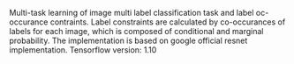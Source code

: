 Multi-task learning of image multi label classification task and label oc-occurance contraints. Label constraints are calculated by co-occurances of labels for each image, which is composed of conditional and marginal probability.
The implementation is based on google official resnet implementation. Tensorflow version: 1.10
